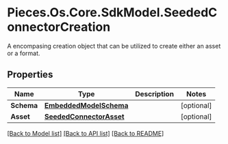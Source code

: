 # Pieces.Os.Core.SdkModel.SeededConnectorCreation
A encompasing creation object that can be utilized to create either an asset or a format.

## Properties

Name | Type | Description | Notes
------------ | ------------- | ------------- | -------------
**Schema** | [**EmbeddedModelSchema**](EmbeddedModelSchema.md) |  | [optional] 
**Asset** | [**SeededConnectorAsset**](SeededConnectorAsset.md) |  | [optional] 

[[Back to Model list]](../README.md#documentation-for-models) [[Back to API list]](../README.md#documentation-for-api-endpoints) [[Back to README]](../README.md)

